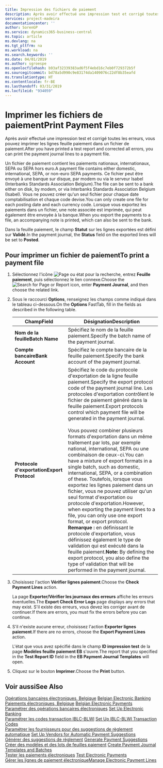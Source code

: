 ```yaml
---
title: Impression des fichiers de paiement
description: Après avoir effectué une impression test et corrigé toutes les erreurs, vous pouvez imprimer les lignes feuille paiement dans un fichier de paiement.
services: project-madeira
documentationcenter: ''
author: SorenGP
ms.service: dynamics365-business-central
ms.topic: article
ms.devlang: na
ms.tgt_pltfrm: na
ms.workload: na
ms.search.keywords: ''
ms.date: 04/01/2019
ms.author: sgroespe
ms.openlocfilehash: b93af32339383ad6f5f4ebd16c7eb0f729372b5f
ms.sourcegitcommit: bd78a5d990c9e83174da1409076c22df8b35eafd
ms.translationtype: HT
ms.contentlocale: fr-BE
ms.lasthandoff: 03/31/2019
ms.locfileid: "934059"
---
```

# <a name="print-payment-files"></a><span data-ttu-id="5ea33-103">Imprimer les fichiers de paiement</span><span class="sxs-lookup"><span data-stu-id="5ea33-103">Print Payment Files</span></span>
<span data-ttu-id="5ea33-104">Après avoir effectué une impression test et corrigé toutes les erreurs, vous pouvez imprimer les lignes feuille paiement dans un fichier de paiement.</span><span class="sxs-lookup"><span data-stu-id="5ea33-104">After you have printed a test report and corrected all errors, you can print the payment journal lines to a payment file.</span></span>  

<span data-ttu-id="5ea33-105">Un fichier de paiement contient les paiements nationaux, internationaux, SEPA ou SEPA hors euro.</span><span class="sxs-lookup"><span data-stu-id="5ea33-105">A payment file contains either domestic, international, SEPA, or non-euro SEPA payments.</span></span> <span data-ttu-id="5ea33-106">Ce fichier peut être envoyé à une banque sur disque, par modem ou via le serveur Isabel (Interbanks Standards Association Belgium).</span><span class="sxs-lookup"><span data-stu-id="5ea33-106">The file can be sent to a bank either on disk, by modem, or via Interbanks Standards Association Belgium (Isabel).</span></span> <span data-ttu-id="5ea33-107">Vous ne pouvez créer qu'un seul fichier pour chaque date comptabilisation et chaque code devise.</span><span class="sxs-lookup"><span data-stu-id="5ea33-107">You can only create one file for each posting date and each currency code.</span></span> <span data-ttu-id="5ea33-108">Lorsque vous exportez les paiements dans un fichier, une note associée est imprimée, qui peut également être envoyée à la banque.</span><span class="sxs-lookup"><span data-stu-id="5ea33-108">When you export the payments to a file, an accompanying note is printed, which can also be sent to the bank.</span></span>  

<span data-ttu-id="5ea33-109">Dans la feuille paiement, le champ **Statut** sur les lignes exportées est défini sur **Validé**.</span><span class="sxs-lookup"><span data-stu-id="5ea33-109">In the payment journal, the **Status** field on the exported lines will be set to **Posted**.</span></span>  

## <a name="to-print-a-payment-file"></a><span data-ttu-id="5ea33-110">Pour imprimer un fichier de paiement</span><span class="sxs-lookup"><span data-stu-id="5ea33-110">To print a payment file</span></span>  

1.  <span data-ttu-id="5ea33-111">Sélectionnez l'icône ![Page ou état pour la recherche](../../media/ui-search/search_small.png "Page ou état pour la recherche"), entrez **Feuille paiement**, puis sélectionnez le lien connexe.</span><span class="sxs-lookup"><span data-stu-id="5ea33-111">Choose the ![Search for Page or Report](../../media/ui-search/search_small.png "Search for Page or Report icon") icon, enter **Payment Journal**, and then choose the related link.</span></span>  
2.  <span data-ttu-id="5ea33-112">Sous le raccourci **Options**, renseignez les champs comme indiqué dans le tableau ci-dessous.</span><span class="sxs-lookup"><span data-stu-id="5ea33-112">On the **Options** FastTab, fill in the fields as described in the following table.</span></span>  

    |<span data-ttu-id="5ea33-113">Champ</span><span class="sxs-lookup"><span data-stu-id="5ea33-113">Field</span></span>|<span data-ttu-id="5ea33-114">Désignation</span><span class="sxs-lookup"><span data-stu-id="5ea33-114">Description</span></span>|  
    |---------------------------------|---------------------------------------|  
    |<span data-ttu-id="5ea33-115">**Nom de la feuille**</span><span class="sxs-lookup"><span data-stu-id="5ea33-115">**Batch Name**</span></span>|<span data-ttu-id="5ea33-116">Spécifiez le nom de la feuille paiement.</span><span class="sxs-lookup"><span data-stu-id="5ea33-116">Specify the batch name of the payment journal.</span></span>|  
    |<span data-ttu-id="5ea33-117">**Compte bancaire**</span><span class="sxs-lookup"><span data-stu-id="5ea33-117">**Bank Account**</span></span>|<span data-ttu-id="5ea33-118">Spécifiez le compte bancaire de la feuille paiement.</span><span class="sxs-lookup"><span data-stu-id="5ea33-118">Specify the bank account of the payment journal.</span></span>|  
    |<span data-ttu-id="5ea33-119">**Protocole d'exportation**</span><span class="sxs-lookup"><span data-stu-id="5ea33-119">**Export Protocol**</span></span>|<span data-ttu-id="5ea33-120">Spécifiez le code du protocole d'exportation de la ligne feuille paiement.</span><span class="sxs-lookup"><span data-stu-id="5ea33-120">Specify the export protocol code of the payment journal line.</span></span> <span data-ttu-id="5ea33-121">Les protocoles d'exportation contrôlent le fichier de paiement généré dans la feuille paiement.</span><span class="sxs-lookup"><span data-stu-id="5ea33-121">Export protocols control which payment file will be generated in the payment journal.</span></span><br /><br /> <span data-ttu-id="5ea33-122">Vous pouvez combiner plusieurs formats d'exportation dans un même traitement par lots, par exemple national, international, SEPA ou une combinaison de ceux-ci.</span><span class="sxs-lookup"><span data-stu-id="5ea33-122">You can have a mixture of export formats in a single batch, such as domestic, international, SEPA, or a combination of these.</span></span> <span data-ttu-id="5ea33-123">Toutefois, lorsque vous exportez les lignes paiement dans un fichier, vous ne pouvez utiliser qu'un seul format d'exportation ou protocole d'exportation.</span><span class="sxs-lookup"><span data-stu-id="5ea33-123">However, when exporting the payment lines to a file, you can only use one export format, or export protocol.</span></span> <span data-ttu-id="5ea33-124">**Remarque :** en définissant le protocole d'exportation, vous définissez également le type de validation qui est exécuté dans la feuille paiement.</span><span class="sxs-lookup"><span data-stu-id="5ea33-124">**Note:**  By defining the export protocol, you also define the type of validation that will be performed in the payment journal.</span></span>|  

3.  <span data-ttu-id="5ea33-125">Choisissez l'action **Vérifier lignes paiement**.</span><span class="sxs-lookup"><span data-stu-id="5ea33-125">Choose the **Check Payment Lines** action.</span></span>

    <span data-ttu-id="5ea33-126">La page **Exporter/Vérifier les journaux des erreurs** affiche les erreurs éventuelles.</span><span class="sxs-lookup"><span data-stu-id="5ea33-126">The **Export Check Error Logs** page displays any errors that may exist.</span></span> <span data-ttu-id="5ea33-127">S'il existe des erreurs, vous devez les corriger avant de continuer.</span><span class="sxs-lookup"><span data-stu-id="5ea33-127">If there are errors, you must fix the errors before you can continue.</span></span>

4. <span data-ttu-id="5ea33-128">S'il n'existe aucune erreur, choisissez l'action **Exporter lignes paiement**.</span><span class="sxs-lookup"><span data-stu-id="5ea33-128">If there are no errors, choose the **Export Payment Lines** action.</span></span>  

    <span data-ttu-id="5ea33-129">L'état que vous avez spécifié dans le champ **ID impression test** de la page **Modèles feuille paiement EB** s'ouvre.</span><span class="sxs-lookup"><span data-stu-id="5ea33-129">The report that you specified in the **Test Report ID** field in the **EB Payment Journal Templates** will open.</span></span>  

5.  <span data-ttu-id="5ea33-130">Cliquez sur le bouton **Imprimer**.</span><span class="sxs-lookup"><span data-stu-id="5ea33-130">Choose the **Print** button.</span></span>  

## <a name="see-also"></a><span data-ttu-id="5ea33-131">Voir aussi</span><span class="sxs-lookup"><span data-stu-id="5ea33-131">See Also</span></span>  
 <span data-ttu-id="5ea33-132">[Opérations bancaires électroniques, Belgique](belgian-electronic-banking.md) </span><span class="sxs-lookup"><span data-stu-id="5ea33-132">[Belgian Electronic Banking](belgian-electronic-banking.md) </span></span>  
 <span data-ttu-id="5ea33-133">[Paiements électroniques, Belgique](belgian-electronic-payments.md) </span><span class="sxs-lookup"><span data-stu-id="5ea33-133">[Belgian Electronic Payments](belgian-electronic-payments.md) </span></span>  
 <span data-ttu-id="5ea33-134">[Paramétrer des opérations bancaires électroniques](how-to-set-up-electronic-banking.md) </span><span class="sxs-lookup"><span data-stu-id="5ea33-134">[Set Up Electronic Banking](how-to-set-up-electronic-banking.md) </span></span>  
 <span data-ttu-id="5ea33-135">[Paramétrer les codes transaction IBLC-BLWI](how-to-set-up-iblc-blwi-transaction-codes.md) </span><span class="sxs-lookup"><span data-stu-id="5ea33-135">[Set Up IBLC-BLWI Transaction Codes](how-to-set-up-iblc-blwi-transaction-codes.md) </span></span>  
 <span data-ttu-id="5ea33-136">[Paramétrer les fournisseurs pour des suggestions de règlement automatique](how-to-set-up-vendors-for-automatic-payment-suggestions.md) </span><span class="sxs-lookup"><span data-stu-id="5ea33-136">[Set Up Vendors for Automatic Payment Suggestions](how-to-set-up-vendors-for-automatic-payment-suggestions.md) </span></span>  
 <span data-ttu-id="5ea33-137">[Générer des suggestions de règlement](how-to-generate-payment-suggestions.md) </span><span class="sxs-lookup"><span data-stu-id="5ea33-137">[Generate Payment Suggestions](how-to-generate-payment-suggestions.md) </span></span>  
 <span data-ttu-id="5ea33-138">[Créer des modèles et des lots de feuilles paiement](how-to-create-payment-journal-templates-and-batches.md) </span><span class="sxs-lookup"><span data-stu-id="5ea33-138">[Create Payment Journal Templates and Batches](how-to-create-payment-journal-templates-and-batches.md) </span></span>  
 <span data-ttu-id="5ea33-139">[Tester les paiements électroniques](how-to-test-electronic-payments.md) </span><span class="sxs-lookup"><span data-stu-id="5ea33-139">[Test Electronic Payments](how-to-test-electronic-payments.md) </span></span>  
 [<span data-ttu-id="5ea33-140">Gérer les lignes de paiement électronique</span><span class="sxs-lookup"><span data-stu-id="5ea33-140">Manage Electronic Payment Lines</span></span>](how-to-manage-electronic-payment-lines.md)
